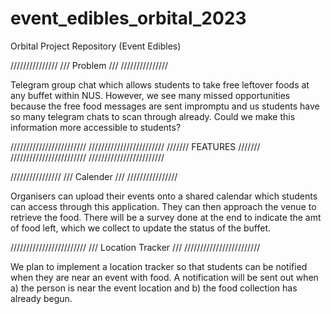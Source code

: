 # event_edibles_orbital_2023
Orbital Project Repository (Event Edibles)

///////////////
/// Problem ///
///////////////

Telegram group chat which allows students to take free leftover foods at any buffet within NUS. However, we see many missed opportunities because the free food messages are sent impromptu and us students have so many telegram chats to scan through already. Could we make this information more accessible to students? 

////////////////////////
////////////////////////
/////// FEATURES ///////
////////////////////////
////////////////////////

////////////////
/// Calender ///
////////////////

Organisers can upload their events onto a shared calendar which students can access through this application. They can then approach the venue to retrieve the food. There will be a survey done at the end to indicate the amt of food left, which we collect to update the status of the buffet. 

////////////////////////
/// Location Tracker ///
////////////////////////

We plan to implement a location tracker so that students can be notified when they are near an event with food. A notification will be sent out when a) the person is near the event location and b) the food collection has already begun.
